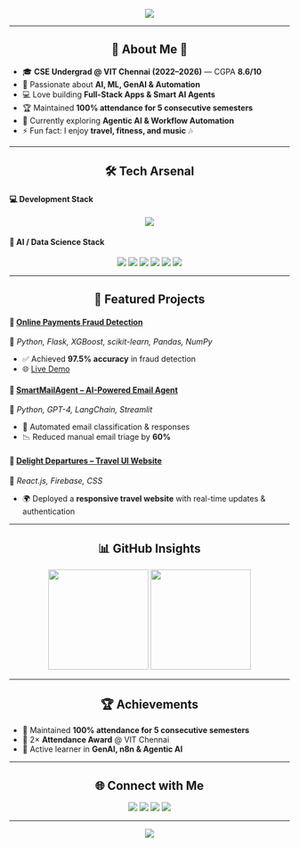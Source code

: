 <!-- Profile README for AMARNADH09 -->

<!-- Banner -->
<p align="center">
  <img src="https://capsule-render.vercel.app/api?type=waving&color=0:ff512f,100:dd2476&height=180&section=header&text=Hey%20there!%20I'm%20Amarnadh%20🚀&fontSize=35&fontColor=ffffff&animation=fadeIn&fontAlignY=35"/>
</p>

---

<h2 align="center">🌟 About Me 🌟</h2>

- 🎓 **CSE Undergrad @ VIT Chennai (2022–2026)** — CGPA **8.6/10**  
- 🤖 Passionate about **AI, ML, GenAI & Automation**  
- 💻 Love building **Full-Stack Apps & Smart AI Agents**  
- 🏆 Maintained **100% attendance for 5 consecutive semesters**  
- 🔭 Currently exploring **Agentic AI & Workflow Automation**  
- ⚡ Fun fact: I enjoy **travel, fitness, and music** 🎶  

---

<h2 align="center">🛠️ Tech Arsenal</h2>  

#### 💻 Development Stack  
<p align="center">
  <img src="https://skillicons.dev/icons?i=python,java,react,nodejs,express,mongodb,mysql,aws,docker,git,html,css,js" />
</p>

#### 🤖 AI / Data Science Stack  
<p align="center">
  <img src="https://skillicons.dev/icons?i=python,tensorflow,pytorch" />
  <img src="https://img.shields.io/badge/Scikit--learn-F7931E?style=for-the-badge&logo=scikit-learn&logoColor=white" />
  <img src="https://img.shields.io/badge/Numpy-013243?style=for-the-badge&logo=numpy&logoColor=white" />
  <img src="https://img.shields.io/badge/Pandas-150458?style=for-the-badge&logo=pandas&logoColor=white" />
  <img src="https://img.shields.io/badge/Matplotlib-11557c?style=for-the-badge&logo=plotly&logoColor=white" />
  <img src="https://img.shields.io/badge/LangChain-00B386?style=for-the-badge&logo=chainlink&logoColor=white" />
</p>

---

<h2 align="center">🚀 Featured Projects</h2>  

#### 🔹 [Online Payments Fraud Detection](https://github.com/AMARNADH09/online-payment-fraud-detection)  
🔧 *Python, Flask, XGBoost, scikit-learn, Pandas, NumPy*  
- ✅ Achieved **97.5% accuracy** in fraud detection  
- 🌐 [Live Demo](https://fraud-detection-flask-3.onrender.com)  

#### 🔹 [SmartMailAgent – AI-Powered Email Agent](#)  
🔧 *Python, GPT-4, LangChain, Streamlit*  
- 🤖 Automated email classification & responses  
- 📉 Reduced manual email triage by **60%**  

#### 🔹 [Delight Departures – Travel UI Website](https://delightdepartures.com)  
🔧 *React.js, Firebase, CSS*  
- 🌍 Deployed a **responsive travel website** with real-time updates & authentication  

---

<h2 align="center">📊 GitHub Insights</h2>  

<p align="center">
  <img src="https://github-readme-stats.vercel.app/api?username=AMARNADH09&show_icons=true&theme=radical" height="180em"/>
  <img src="https://github-readme-stats.vercel.app/api/top-langs/?username=AMARNADH09&layout=compact&theme=radical" height="180em"/>
</p>

---

<h2 align="center">🏆 Achievements</h2>

- 🥇 Maintained **100% attendance for 5 consecutive semesters**  
- 🏅 2× **Attendance Award** @ VIT Chennai  
- 🌱 Active learner in **GenAI, n8n & Agentic AI**  

---

<h2 align="center">🌐 Connect with Me</h2>

<p align="center">
  <a href="mailto:srikakolapuamarnadh@gmail.com"><img src="https://img.shields.io/badge/Email-D14836?style=for-the-badge&logo=gmail&logoColor=white"></a>
  <a href="https://www.linkedin.com/in/amarnadh"><img src="https://img.shields.io/badge/LinkedIn-0077b5?style=for-the-badge&logo=linkedin&logoColor=white"></a>
  <a href="https://github.com/AMARNADH09"><img src="https://img.shields.io/badge/GitHub-100000?style=for-the-badge&logo=github&logoColor=white"></a>
  <a href="https://leetcode.com/u/amarnadhh/"><img src="https://img.shields.io/badge/LeetCode-FFA116?style=for-the-badge&logo=leetcode&logoColor=black"></a>
</p>

---

<!-- Footer -->
<p align="center">
  <img src="https://capsule-render.vercel.app/api?type=waving&color=0:dd2476,100:ff512f&height=120&section=footer"/>
</p>
